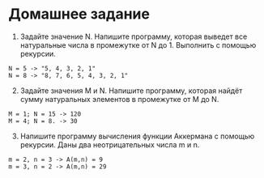 # Домашнее задание 
1. Задайте значение N. Напишите программу, которая выведет все натуральные числа в промежутке от N до 1. Выполнить с помощью рекурсии.
```
N = 5 -> "5, 4, 3, 2, 1"
N = 8 -> "8, 7, 6, 5, 4, 3, 2, 1"
```
2. Задайте значения M и N. Напишите программу, которая найдёт сумму натуральных элементов в промежутке от M до N.
```
M = 1; N = 15 -> 120
M = 4; N = 8. -> 30
```
3. Напишите программу вычисления функции Аккермана с помощью рекурсии. Даны два неотрицательных числа m и n.
```
m = 2, n = 3 -> A(m,n) = 9
m = 3, n = 2 -> A(m,n) = 29
```